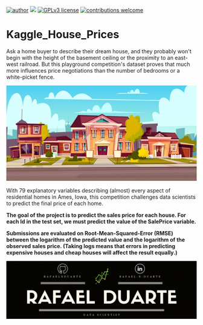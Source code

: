 [![author](https://img.shields.io/badge/author-rafaelnduarte-red.svg)](https://www.linkedin.com/in/rafael-n-duarte) [![](https://img.shields.io/badge/python-3.5+-blue.svg)](https://www.python.org/downloads/release/python-365/) [![GPLv3 license](https://img.shields.io/badge/License-GPLv3-blue.svg)](http://perso.crans.org/besson/LICENSE.html) [![contributions welcome](https://img.shields.io/badge/contributions-welcome-brightgreen.svg?style=flat)](https://github.com/rafaelnduarte/Kaggle_House_Prices/issues)


# Kaggle_House_Prices

Ask a home buyer to describe their dream house, and they probably won't begin with the height of the basement ceiling or the proximity to an east-west railroad. But this playground competition's dataset proves that much more influences price negotiations than the number of bedrooms or a white-picket fence.

<p align="center" >
  <img src="data/img/house_prices.jpg" >
</p>


With 79 explanatory variables describing (almost) every aspect of residential homes in Ames, Iowa, this competition challenges data scientists to predict the final price of each home.

**The goal of the project is to predict the sales price for each house. For each Id in the test set, we must predict the value of the SalePrice variable.**

**Submissions are evaluated on Root-Mean-Squared-Error (RMSE) between the logarithm of the predicted value and the logarithm of the observed sales price. (Taking logs means that errors in predicting expensive houses and cheap houses will affect the result equally.)**

<p align="center" >
  <img src="rafaelnd_banner.png" >
</p>
